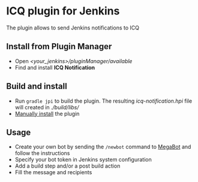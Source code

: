 # ICQ plugin for Jenkins
The plugin allows to send Jenkins notifications to ICQ
                   
## Install from Plugin Manager
* Open *<your_jenkins>/pluginManager/available*
* Find and install **ICQ Notification**

## Build and install
* Run `gradle jpi` to build the plugin. The resulting *icq-notification.hpi* file will created in *./build/libs/*
* [Manually install](https://jenkins.io/doc/book/managing/plugins/#advanced-installation) the plugin

## Usage
* Create your own bot by sending the `/newbot` command to [MegaBot](https://icq.com/people/70001) and follow the instructions
* Specify your bot token in Jenkins system configuration
* Add a build step and/or a post build action
* Fill the message and recipients
